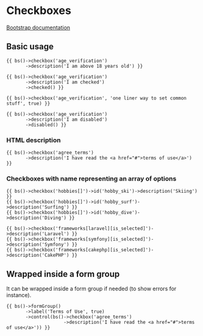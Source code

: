 # Checkboxes

[Bootstrap documentation](https://getbootstrap.com/docs/4.1/components/forms/#checkboxes-and-radios-1)

## Basic usage

```$php
{{ bs()->checkbox('age_verification')
       ->description('I am above 18 years old') }}
```

```$php
{{ bs()->checkbox('age_verification')
       ->description('I am checked')
       ->checked() }}
```

```$php
{{ bs()->checkbox('age_verification', 'one liner way to set common stuff', true) }}
```

```$php
{{ bs()->checkbox('age_verification')
       ->description('I am disabled') 
       ->disabled() }}
```

### HTML description

```$php
{{ bs()->checkbox('agree_terms')
       ->description('I have read the <a href="#">terms of use</a>') }}
```

### Checkboxes with name representing an array of options

```$php
{{ bs()->checkbox('hobbies[]')->id('hobby_ski')->description('Skiing') }}
{{ bs()->checkbox('hobbies[]')->id('hobby_surf')->description('Surfing') }}
{{ bs()->checkbox('hobbies[]')->id('hobby_dive')->description('Diving') }}
```

```$php
{{ bs()->checkbox('frameworks[laravel][is_selected]')->description('Laravel') }}
{{ bs()->checkbox('frameworks[symfony][is_selected]')->description('Symfony') }}
{{ bs()->checkbox('frameworks[cakephp][is_selected]')->description('CakePHP') }}
```

## Wrapped inside a form group

It can be wrapped inside a form group if needed (to show errors for instance).

```$php
{{ bs()->formGroup()
       ->label('Terms of Use', true)
       ->control(bs()->checkbox('agree_terms')
                     ->description('I have read the <a href="#">terms of use</a>')) }}
```



